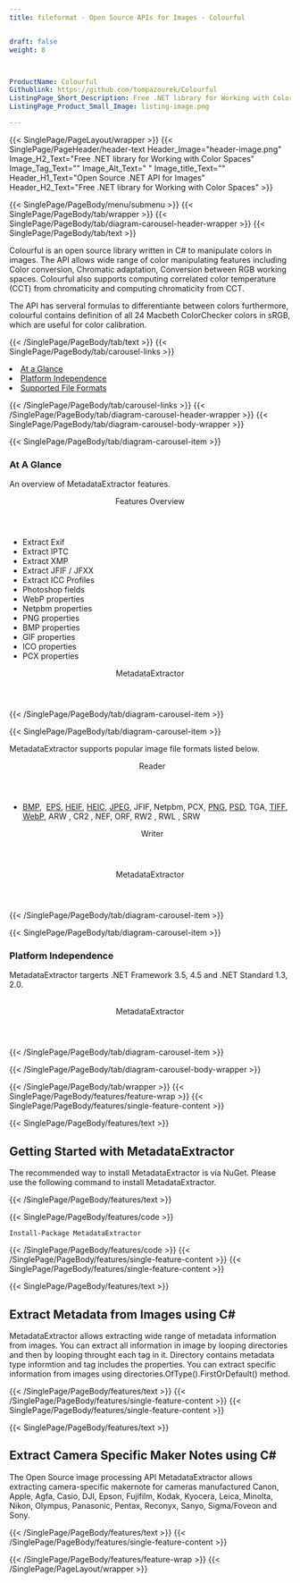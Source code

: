 ```yaml
---
title: fileformat - Open Source APIs for Images - Colourful


draft: false
weight: 8



ProductName: Colourful
Githublink: https://github.com/tompazourek/Colourful
ListingPage_Short_Description: Free .NET library for Working with Color Spaces.
ListingPage_Product_Small_Image: listing-image.png 

---
```


{{< SinglePage/PageLayout/wrapper >}}
{{< SinglePage/PageHeader/header-text
Header_Image="header-image.png"
Image_H2_Text="Free .NET library for Working with Color Spaces"
Image_Tag_Text=""
Image_Alt_Text=" "
Image_title_Text=""
Header_H1_Text="Open Source .NET API for Images"
Header_H2_Text="Free .NET library for Working with Color Spaces" >}}

{{< SinglePage/PageBody/menu/submenu >}}
{{< SinglePage/PageBody/tab/wrapper >}}
{{< SinglePage/PageBody/tab/diagram-carousel-header-wrapper >}}
{{< SinglePage/PageBody/tab/text >}}



<p>Colourful is an open source library written in C# to manipulate colors in images. The API allows wide range of color manipulating features including Color conversion, Chromatic adaptation, Conversion between RGB working spaces. Colourful also supports computing correlated color temperature (CCT) from chromaticity and computing chromaticity from CCT.</p>
<p>The API has serveral formulas to differentiante between colors furthermore, colourful contains definition of all 24 Macbeth ColorChecker colors in sRGB, which are useful for color calibration.</p>

{{< /SinglePage/PageBody/tab/text >}}
{{< SinglePage/PageBody/tab/carousel-links >}}

<li data-target="#diagramcarousel" data-slide-to="0"><a href="#">At a Glance</a></li>
<li data-target="#diagramcarousel" data-slide-to="2"><a href="#">Platform Independence</a></li>
<li data-target="#diagramcarousel" data-slide-to="1"><a class="activetab" href="#">Supported File Formats</a></li>


{{< /SinglePage/PageBody/tab/carousel-links >}}
{{< /SinglePage/PageBody/tab/diagram-carousel-header-wrapper >}}
{{< SinglePage/PageBody/tab/diagram-carousel-body-wrapper >}}

{{< SinglePage/PageBody/tab/diagram-carousel-item >}}
<h3>At A Glance</h3>
<p>An overview of MetadataExtractor features.</p>
<div class="diagram1 d1-poi">
<div class="d1-row">
<div class="d1-col d1-left"><header>Features Overview</header>
<ul>
<li>Extract Exif</li>
<li>Extract IPTC</li>
<li>Extract XMP</li>
<li>Extract JFIF / JFXX</li>
<li>Extract ICC Profiles</li>
<li>Photoshop fields</li>
<li>WebP properties</li>
<li>Netpbm properties</li>
<li>PNG properties</li>
<li>BMP properties</li>
<li>GIF properties</li>
<li>ICO properties</li>
<li>PCX properties</li>
</ul>
</div>
</div>
<div class="d1-logo" style="border: none;"><header>MetadataExtractor</header><footer><small></small></footer></div>
<!--/logo--></div>
<!--/diagram1-->
{{< /SinglePage/PageBody/tab/diagram-carousel-item >}}

{{< SinglePage/PageBody/tab/diagram-carousel-item >}}
<p>MetadataExtractor supports popular image file formats listed below.</p>
<div class="diagram1 d2  d1-poi">
<div class="d1-row">
<div class="d1-col d1-left"><header><i class="fa fa-arrows-v "> </i> Reader</header>
<ul>
<li><a href="https://wiki.fileformat.com/image/bmp/">BMP</a>,  <a href="https://wiki.fileformat.com/page-description-language/eps/">EPS</a>, <a href="https://wiki.fileformat.com/image/gif/">HEIF</a>, <a href="https://wiki.fileformat.com/image/bmp/">HEIC</a>, <a href="https://wiki.fileformat.com/image/jpeg/">JPEG</a>, <a>JFIF</a>, <a>Netpbm</a>, <a>PCX</a>, <a href="https://wiki.fileformat.com/image/png/">PNG</a>, <a href="https://wiki.fileformat.com/image/psd/">PSD</a>, <a>TGA</a>, <a href="https://wiki.fileformat.com/image/tiff/">TIFF</a>, <a href="https://wiki.fileformat.com/image/webp/">WebP</a>, <a>ARW </a>, <a>CR2 </a>, <a>NEF</a>, <a>ORF</a>, <a>RW2 </a>, <a>RWL </a>, <a>SRW </a>      </li>
</ul>
</div>
<!--/left-->
<div class="d1-col d1-right"><header><i class="fa  fa-long-arrow-down"> </i> Writer</header></div>
<!--/right--></div>
<!--/row-->
<div class="d1-logo" style="border: none;"><header>MetadataExtractor</header><footer><small></small></footer></div>
<!--/logo--></div>
<!--/diagram2-->
{{< /SinglePage/PageBody/tab/diagram-carousel-item >}}

{{< SinglePage/PageBody/tab/diagram-carousel-item >}}
<h3>Platform Independence</h3>
<p>MetadataExtractor targerts .NET Framework 3.5, 4.5 and .NET Standard 1.3, 2.0.</p>
<div class="diagram1 d1-oi">
<div class="d1-row"><!--/left-->
<div class="d1-col d1-right"> </div>
<!--/right--></div>
<!--/row-->
<div class="d1-logo" style="border: none;"><header>MetadataExtractor</header><footer><small></small></footer></div>
<!--/logo--></div>
<!--/diagram2 -->
{{< /SinglePage/PageBody/tab/diagram-carousel-item >}}

{{< /SinglePage/PageBody/tab/diagram-carousel-body-wrapper >}}

{{< /SinglePage/PageBody/tab/wrapper >}}
{{< SinglePage/PageBody/features/feature-wrap >}}
{{< SinglePage/PageBody/features/single-feature-content >}}

{{< SinglePage/PageBody/features/text >}}
<h2 class="h2title">Getting Started with MetadataExtractor</h2>
<p>The recommended way to install MetadataExtractor is via NuGet. Please use the following command to install MetadataExtractor.</p>
{{< /SinglePage/PageBody/features/text >}}

{{< SinglePage/PageBody/features/code >}}
<pre><code class="html">Install-Package MetadataExtractor</code></pre>


{{< /SinglePage/PageBody/features/code >}}
{{< /SinglePage/PageBody/features/single-feature-content >}}
{{< SinglePage/PageBody/features/single-feature-content >}}

{{< SinglePage/PageBody/features/text >}}
<h2 class="h2title">Extract Metadata from Images using C#</h2>
<p>MetadataExtractor allows extracting wide range of metadata information from images. You can extract all information in image by looping directories and then by looping throught each tag in it. Directory contains metadata type informtion and tag includes the properties. You can extract specific information from images using directories.OfType().FirstOrDefault() method.</p>

{{< /SinglePage/PageBody/features/text >}}
{{< /SinglePage/PageBody/features/single-feature-content >}}
{{< SinglePage/PageBody/features/single-feature-content >}}

{{< SinglePage/PageBody/features/text >}}
<h2 class="h2title">Extract Camera Specific Maker Notes using C#</h2>
<p>The Open Source image processing API MetadataExtractor allows extracting camera-specific makernote for cameras manufactured Canon, Apple, Agfa, Casio, DJI, Epson, Fujifilm, Kodak, Kyocera, Leica, Minolta, Nikon, Olympus, Panasonic, Pentax, Reconyx, Sanyo, Sigma/Foveon and Sony.</p>

{{< /SinglePage/PageBody/features/text >}}
{{< /SinglePage/PageBody/features/single-feature-content >}}

{{< /SinglePage/PageBody/features/feature-wrap >}}
{{< /SinglePage/PageLayout/wrapper >}}
